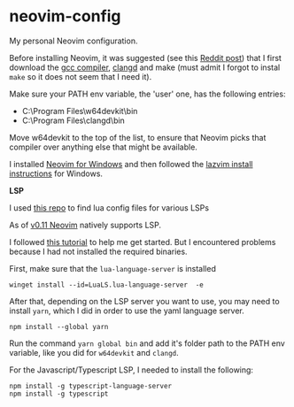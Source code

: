 # neovim-config
My personal Neovim configuration.

Before installing Neovim, it was suggested (see this [Reddit post](https://www.reddit.com/r/neovim/comments/1loydvv/after_installing_lsp_for_json_docker_and_yaml_now/)) that I first download the [gcc compiler](https://www.mingw-w64.org/downloads/), [clangd](https://github.com/clangd/clangd/releases) and make (must admit I forgot to instal `make` so it does not seem that I need it).

Make sure your PATH env variable, the 'user' one, has the following entries:

- C:\Program Files\w64devkit\bin
- C:\Program Files\clangd\bin

Move w64devkit to the top of the list, to ensure that Neovim picks that compiler over anything else that might be available.

I installed [Neovim for Windows](https://github.com/neovim/neovim/blob/master/INSTALL.md) and then followed the [lazvim install instructions](https://www.lazyvim.org/installation) for Windows.

**LSP**

I used [this repo](https://github.com/neovim/nvim-lspconfig/tree/master/lsp) to find lua config files for various LSPs

As of [v0.11 Neovim](https://neovim.io/doc/user/lsp.html) natively supports LSP.

I followed [this tutorial](https://youtu.be/IZnhl121yo0?feature=shared) to help me get started. But I encountered problems because I had not installed the required binaries.

First, make sure that the `lua-language-server` is installed

```
winget install --id=LuaLS.lua-language-server  -e
```

After that, depending on the LSP server you want to use, you may need to install `yarn`, which I did in order to use the yaml language server.

```npm install --global yarn```

Run the command `yarn global bin` and add it's folder path to the PATH env variable, like you did for `w64devkit` and `clangd`.

For the Javascript/Typescript LSP, I needed to install the following:

```
npm install -g typescript-language-server
npm install -g typescript
```
